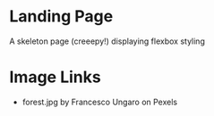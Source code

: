 # Landing Page

A skeleton page (creeepy!) displaying flexbox styling


# Image Links
- forest.jpg by Francesco Ungaro on Pexels
